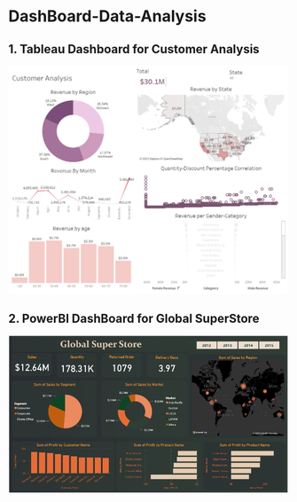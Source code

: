 # DashBoard-Data-Analysis

## 1. Tableau Dashboard for Customer Analysis

![alt text](https://github.com/HafsaOuaj/DashBoard-Data-Analysis/blob/main/DashboardCustumerAnalysis.png)

## 2. PowerBI DashBoard for Global SuperStore
![alt text](https://github.com/HafsaOuaj/DashBoard-Data-Analysis/blob/main/dashboardPowerBi.png)
